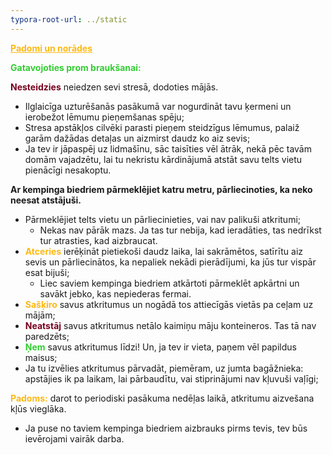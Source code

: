 ```yaml
---
typora-root-url: ../static
---
```


<span class="center" style="color:#fdb913;"><u>**Padomi un norādes**</u></span>



<span style="color:limegreen;">**Gatavojoties prom braukšanai:**</span>

<span style="color:#77011e;">**Nesteidzies** </span> neiedzen sevi stresā, dodoties mājās.

- Ilglaicīga uzturēšanās pasākumā var nogurdināt tavu ķermeni un ierobežot lēmumu pieņemšanas spēju;
- Stresa apstākļos cilvēki parasti pieņem steidzīgus lēmumus, palaiž garām dažādas detaļas un aizmirst daudz ko aiz sevis;
- Ja tev ir jāpaspēj uz lidmašīnu, sāc taisīties vēl ātrāk, nekā pēc tavām domām vajadzētu, lai tu nekristu kārdinājumā atstāt savu telts vietu pienācīgi nesakoptu.

**Ar kempinga biedriem pārmeklējiet katru metru, pārliecinoties, ka neko neesat atstājuši.**

- Pārmeklējiet telts vietu un pārliecinieties, vai nav palikuši atkritumi;
  -	Nekas nav pārāk mazs. Ja tas tur nebija, kad ieradāties, tas nedrīkst tur atrasties, kad aizbraucat.
- <span style="color:#fdb913;">**Atceries**</span> ierēķināt pietiekoši daudz laika, lai sakrāmētos, satīrītu aiz sevis un pārliecinātos, ka nepaliek nekādi pierādījumi, ka jūs tur vispār esat bijuši;
  - Liec saviem kempinga biedriem atkārtoti pārmeklēt apkārtni un savākt jebko, kas nepiederas fermai.
- <span style="color:#fdb913;">**Sašķiro**</span> savus atkritumus un nogādā tos attiecīgās vietās pa ceļam uz mājām;
- <span style="color:#77011e;">**Neatstāj**</span> savus atkritumus netālo kaimiņu māju konteineros. Tas tā nav paredzēts;
- <span style="color:limegreen;">**Ņem**</span> savus atkritumus līdzi! Un, ja tev ir vieta, paņem vēl papildus maisus;
- Ja tu izvēlies atkritumus pārvadāt, piemēram, uz jumta bagāžnieka: apstājies ik pa laikam, lai pārbaudītu, vai stiprinājumi nav kļuvuši vaļīgi;

<span style="color:#fdb913;">**Padoms:**</span> darot to periodiski pasākuma nedēļas laikā, atkritumu aizvešana kļūs vieglāka.

- Ja puse no taviem kempinga biedriem aizbrauks pirms tevis, tev būs ievērojami vairāk darba.


